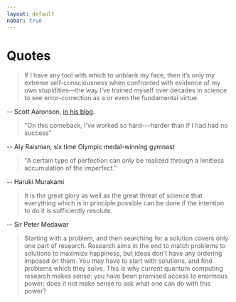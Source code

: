 ```yaml
---
layout: default
nobar: true
---
```


# Quotes

> If I have any tool with which to unblank my face, then it’s only my extreme self-consciousness when confronted with evidence of my own stupidities—the way I’ve trained myself over decades in science to see error-correction as a or even the fundamental virtue.

-- Scott Aaronson, [in his blog](https://www.scottaaronson.com/blog/?p=5706).

> "On this comeback, I've worked so hard---harder than if I had had no success"

-- Aly Raisman, six time Olympic medal-winning gymnast

> "A certain type of perfection can only be realized through a limitless accumulation of the imperfect."

-- Haruki Murakami

> It is the great glory as well as the great threat of science that everything which is in principle possible can be done if the intention to do it is sufficiently resolute. 

-- Sir Peter Medawar

> Starting with a problem, and then searching for a solution covers only one part of research. Research aims in the end to match problems to solutions to maximize happiness, but ideas don't have any ordering imposed on them. You may have to start with solutions, and find problems which they solve. This is why current quantum computing research makes sense: you have been promised access to enormous power; does it not make sense to ask what one can do with this power?
